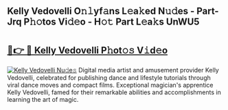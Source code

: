 ## Kelly Vedovelli O𝚗𝚕yf𝚊ns L𝚎a𝚔ed N𝚞𝚍es - Part-Jrq P𝚑𝚘tos Vi𝚍𝚎o - H𝚘𝚝 Part L𝚎a𝚔s UnWU5

# <h2><a href="http://kff0htx.oniu.top/?m=Kelly+Vedovelli">🔗👉 🔴 Kelly Vedovelli P𝚑ot𝚘𝚜 V𝚒d𝚎o</a></h2>

[![Kelly Vedovelli Nu𝚍e𝚜](https://i.imgur.com/0qMVB7G.gif)](http://kff0htx.oniu.top/?m=Kelly+Vedovelli)
Digital media artist and amusement provider Kelly Vedovelli, celebrated for publishing dance and lifestyle tutorials through viral dance moves and compact films. Exceptional magician's apprentice Kelly Vedovelli, famed for their remarkable abilities and accomplishments in learning the art of magic.  
